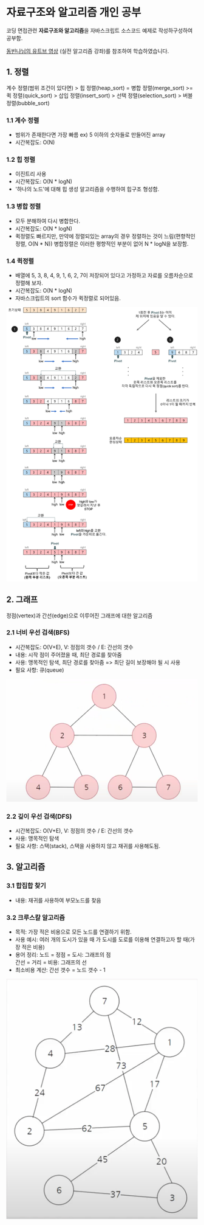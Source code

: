 # 자료구조와 알고리즘 개인 공부

코딩 면접관련 **자료구조와 알고리즘**을 자바스크립트 소스코드 예제로 작성하구성하여 공부함.

[동빈나님의 유트브 영상](https://www.youtube.com/watch?v=qQ5iLNjpxSk&list=PLRx0vPvlEmdDHxCvAQS1_6XV4deOwfVrz&index=2) (실전 알고리즘 강좌)를 참조하여 학습하였습니다.

## 1. 정렬

계수 정렬(범위 조건이 있다면) >
힙 정렬(heap_sort) = 병합 정렬(merge_sort) >= 퀵 정렬(quick_sort) >
삽입 정렬(insert_sort) > 선택 정렬(selection_sort) > 버블 정렬(bubble_sort)

### 1.1 계수 정렬

- 범위가 존재한다면 가장 빠름 ex) 5 이하의 숫자들로 만들어진 array
- 시간복잡도: O(N)

### 1.2 힙 정렬

- 이진트리 사용
- 시간복잡도: O(N * logN)
- '하나의 노드'에 대해 힙 생성 알고리즘을 수행하여 힙구조 형성함.

### 1.3 병합 정렬

- 모두 분해하여 다시 병합한다.
- 시간복잡도: O(N * logN)
- 퀵정렬도 빠르지만, 만약에 정렬되있는 array의 경우 정렬하는 것이 느림(편향적인 정렬, O(N * N))
  병합정렬은 이러한 평향적인 부분이 없어 N * logN을 보장함.

### 1.4 퀵정렬

- 배열에 5, 3, 8, 4, 9, 1, 6, 2, 7이 저장되어 있다고 가정하고 자료를 오름차순으로 정렬해 보자.
- 시간복잡도: O(N * logN)
- 자바스크립트의 sort 함수가 퀵정렬로 되어있음.

![](images/quick_sort.png)

## 2. 그래프

정점(vertex)과 간선(edge)으로 이루어진 그래프에 대한 알고리즘

### 2.1 너비 우선 검색(BFS)

- 시간복잡도: O(V+E), V: 정점의 갯수 / E: 간선의 갯수
- 내용: 시작 점이 주어졌을 때, 최단 경로를 찾아줌
- 사용: 맹목적인 탐색, 최단 경로를 찾아줌 => 최단 길이 보장해야 될 시 사용
- 필요 사항: 큐(queue)

![](images/bfs_graph.png)

### 2.2 깊이 우선 검색(DFS)

- 시간복잡도: O(V+E), V: 정점의 갯수 / E: 간선의 갯수
- 사용: 맹목적인 탐색
- 필요 사항: 스택(stack), 스택을 사용하지 않고 재귀를 사용해도됨.

## 3. 알고리즘

### 3.1 합집합 찾기

- 내용: 재귀를 사용하여 부모노드를 찾음

### 3.2 크루스칼 알고리즘

- 목적: 가장 적은 비용으로 모든 노드를 연결하기 위함.
- 사용 예시: 여러 개의 도시가 있을 때 가 도시를 도로를 이용해 연결하고자 할 때(가장 적은 비용)
- 용어 정리:
  노드 = 정점 = 도시: 그래프의 점  
  간선 = 거리 = 비용: 그래프의 선
- 최소비용 계산:
  간선 갯수 = 노드 갯수 - 1

![](images/kruskal_alogorithm.png)